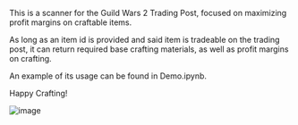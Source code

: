 This is a scanner for the Guild Wars 2 Trading Post, focused on maximizing profit margins on craftable items.

As long as an item id is provided and said item is tradeable on the trading post, it can return required base crafting materials, as well as profit margins on crafting.

An example of its usage can be found in Demo.ipynb.

Happy Crafting!

![image](https://github.com/user-attachments/assets/966bd55f-360d-4364-b88a-3cfacfa7b36c)
